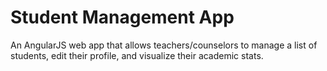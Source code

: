 # Student Management App

An AngularJS web app that allows teachers/counselors to manage a list of
students, edit their profile, and visualize their academic stats.